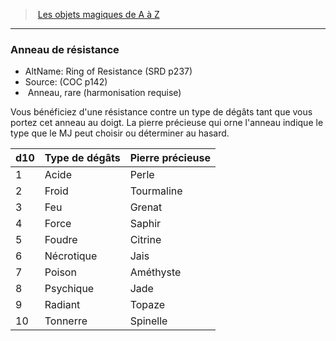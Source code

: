 ﻿> [Les objets magiques de A à Z](hd_magicitems_az_les_objets_magiques_de_a_a_z.md)

---

### Anneau de résistance

- AltName: Ring of Resistance (SRD p237)
- Source: (COC p142)
-  Anneau, rare (harmonisation requise)

Vous bénéficiez d'une résistance contre un type de dégâts tant que vous portez cet anneau au doigt. La pierre précieuse qui orne l'anneau indique le type que le MJ peut choisir ou déterminer au hasard.

|d10|Type de dégâts|Pierre précieuse|
|---|---|---|
|1|Acide|Perle|
|2|Froid|Tourmaline|
|3|Feu|Grenat|
|4|Force|Saphir|
|5|Foudre|Citrine|
|6|Nécrotique|Jais|
|7|Poison|Améthyste|
|8|Psychique|Jade|
|9|Radiant|Topaze|
|10|Tonnerre|Spinelle|

